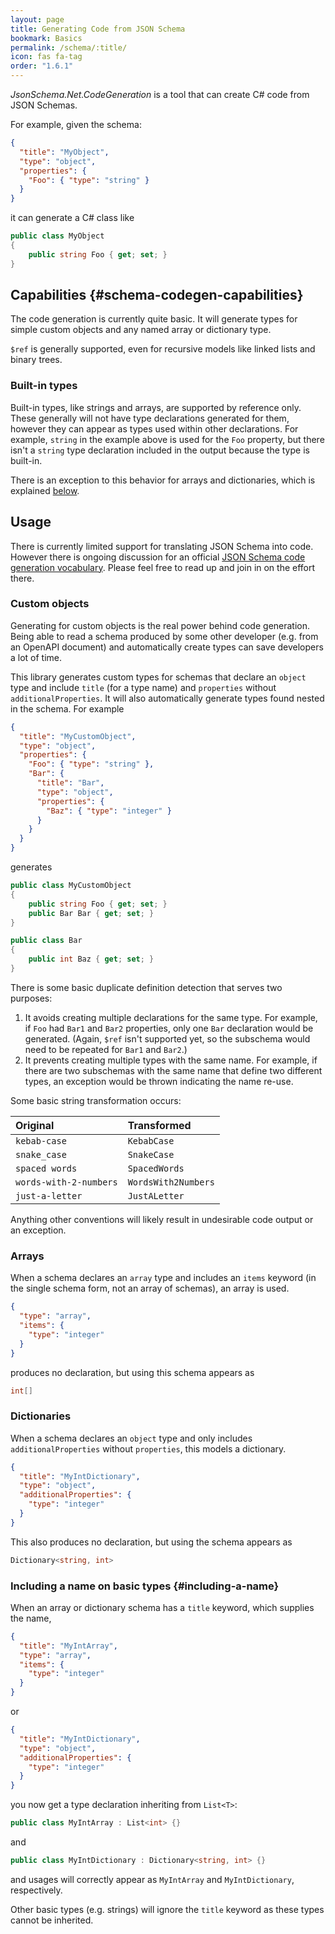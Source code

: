 ```yaml
---
layout: page
title: Generating Code from JSON Schema
bookmark: Basics
permalink: /schema/:title/
icon: fas fa-tag
order: "1.6.1"
---
```

*JsonSchema.Net.CodeGeneration* is a tool that can create C# code from JSON Schemas.

For example, given the schema:

```json
{
  "title": "MyObject",
  "type": "object",
  "properties": {
    "Foo": { "type": "string" }
  }
}
```

it can generate a C# class like

```c#
public class MyObject
{
    public string Foo { get; set; }
}
```

## Capabilities {#schema-codegen-capabilities}

The code generation is currently quite basic.  It will generate types for simple custom objects and any named array or dictionary type.

`$ref` is generally supported, even for recursive models like linked lists and binary trees.

### Built-in types

Built-in types, like strings and arrays, are supported by reference only.  These generally will not have type declarations generated for them, however they can appear as types used within other declarations.  For example, `string` in the example above is used for the `Foo` property, but there isn't a `string` type declaration included in the output because the type is built-in.

There is an exception to this behavior for arrays and dictionaries, which is explained [below](#including-a-name).

## Usage

There is currently limited support for translating JSON Schema into code.  However there is ongoing discussion for an official [JSON Schema code generation vocabulary](https://github.com/json-schema-org/vocab-idl).  Please feel free to read up and join in on the effort there.

### Custom objects

Generating for custom objects is the real power behind code generation.  Being able to read a schema produced by some other developer (e.g. from an OpenAPI document) and automatically create types can save developers a lot of time.

This library generates custom types for schemas that declare an `object` type and include `title` (for a type name) and `properties` without `additionalProperties`.  It will also automatically generate types found nested in the schema.  For example

```json
{
  "title": "MyCustomObject",
  "type": "object",
  "properties": {
    "Foo": { "type": "string" },
    "Bar": {
      "title": "Bar",
      "type": "object",
      "properties": {
        "Baz": { "type": "integer" }
      }
    }
  }
}
```

generates

```c#
public class MyCustomObject
{
    public string Foo { get; set; }
    public Bar Bar { get; set; }
}

public class Bar
{
    public int Baz { get; set; }
}
```

There is some basic duplicate definition detection that serves two purposes:

1. It avoids creating multiple declarations for the same type.  For example, if `Foo` had `Bar1` and `Bar2` properties, only one `Bar` declaration would be generated.  (Again, `$ref` isn't supported yet, so the subschema would need to be repeated for `Bar1` and `Bar2`.)
2. It prevents creating multiple types with the same name.  For example, if there are two subschemas with the same name that define two different types, an exception would be thrown indicating the name re-use.

Some basic string transformation occurs:

| Original | Transformed |
|:-|:-|
| `kebab-case` | `KebabCase` |
| `snake_case` | `SnakeCase` |
| `spaced words` |`SpacedWords` |
| `words-with-2-numbers` | `WordsWith2Numbers` |
| `just-a-letter` | `JustALetter` |

Anything other conventions will likely result in undesirable code output or an exception.

### Arrays

When a schema declares an `array` type and includes an `items` keyword (in the single schema form, not an array of schemas), an array is used.

```json
{
  "type": "array",
  "items": {
    "type": "integer"
  }
}
```

produces no declaration, but using this schema appears as

```c#
int[]
```

### Dictionaries

When a schema declares an `object` type and only includes `additionalProperties` without `properties`, this models a dictionary.

```json
{
  "title": "MyIntDictionary",
  "type": "object",
  "additionalProperties": {
    "type": "integer"
  }
}
```

This also produces no declaration, but using the schema appears as

```c#
Dictionary<string, int>
```

### Including a name on basic types {#including-a-name}

When an array or dictionary schema has a `title` keyword, which supplies the name,

```json
{
  "title": "MyIntArray",
  "type": "array",
  "items": {
    "type": "integer"
  }
}
```

or 

```json
{
  "title": "MyIntDictionary",
  "type": "object",
  "additionalProperties": {
    "type": "integer"
  }
}
```

you now get a type declaration inheriting from `List<T>`:

```c#
public class MyIntArray : List<int> {}
```

and

```c#
public class MyIntDictionary : Dictionary<string, int> {}
```

and usages will correctly appear as `MyIntArray` and `MyIntDictionary`, respectively.

Other basic types (e.g. strings) will ignore the `title` keyword as these types cannot be inherited.
